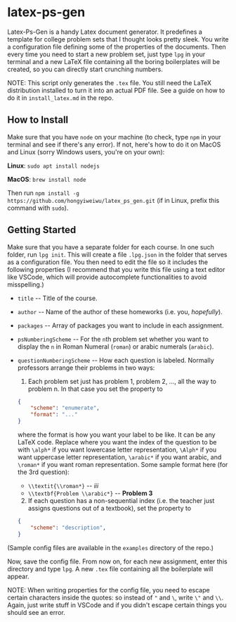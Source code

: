 # latex-ps-gen

Latex-Ps-Gen is a handy Latex document generator. It predefines a template for college problem sets that I thought looks pretty sleek. You write a configuration
file defining some of the properties of the documents. Then every time you need to start a new problem set, just type `lpg` in your terminal and a new LaTeX file
containing all the boring boilerplates will be created, so you can directly start crunching numbers.

NOTE: This script only generates the `.tex` file. You still need the LaTeX distribution installed to turn it into an
actual PDF file. See a guide on how to do it in `install_latex.md` in the repo.

## How to Install
Make sure that you have `node` on your machine (to check, type `npm` in your terminal and see if there's any error). If not, here's how to do it on MacOS and Linux (sorry Windows users, you're on your own):

**Linux**: `sudo apt install nodejs`

**MacOS**: `brew install node`

Then run `npm install -g https://github.com/hongyiweiwu/latex_ps_gen.git`
(if in Linux, prefix this command with `sudo`).

## Getting Started
Make sure that you have a separate folder for each course. In one such folder, run `lpg init`. This will create a file `.lpg.json` in the folder that serves as a configuration file. You then need to edit the file so it includes the following properties (I recommend that you write this file using a text editor like VSCode, which will provide autocomplete functionalities to avoid misspelling.)

- `title` -- Title of the course.

- `author` -- Name of the author of these homeworks (i.e. you, *hopefully*).

- `packages` -- Array of packages you want to include in each assignment.

- `psNumberingScheme` -- For the `n`th problem set whether you want to display the `n` in Roman Numeral (`roman`) or arabic numerals (`arabic`).

- `questionNumberingScheme` -- How each question is labeled. Normally professors arrange their problems in two ways:

    1. Each problem set just has problem 1, problem 2, ..., all the way to problem n. In that case you set the property to
    ```json
    {
        "scheme": "enumerate",
        "format": "..."
    }
    ```
    where the format is how you want your label to be like. It can be any LaTeX code. Replace where you want the index of the question to be with `\alph*` if you want lowercase letter representation, `\Alph*` if you want uppercase letter representation, `\arabic*` if you want arabic, and `\roman*` if you want roman representation. Some sample format here (for the 3rd question):
    - `\\textit{\\roman*}` -- *iii*
    - `\\textbf{Problem \\arabic*}` -- **Problem 3**

    2. If each question has a non-sequential index (i.e. the teacher just assigns questions out of a textbook), set the property to
    ```json
    {
        "scheme": "description",
    }
    ```

(Sample config files are available in the `examples` directory of the repo.)

Now, save the config file. From now on, for each new assignment, enter this directory and type `lpg`. A new `.tex` file containing all the boilerplate will appear.

NOTE: When writing properties for the config file, you need to escape certain characters inside the quotes: so instead of `"` and `\`, write `\"` and `\\`. Again, just write stuff in VSCode and if you didn't escape certain things you should see an error.



